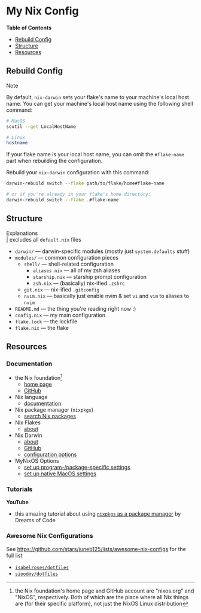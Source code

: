 # My Nix Config

**Table of Contents**
* [Rebuild Config](#rebuild-config)
* [Structure](#structure)
* [Resources](#resources)

## Rebuild Config
> [!NOTE]
> By default, `nix-darwin` sets your flake's name to your machine's local host name. You can get your machine's local host name using the following shell command:
> ```bash
> # MacOS
> scutil --get LocalHostName
>
> # Linux
> hostname
> ```
> If your flake name is your local host name, you can omit the `#flake-name` part when rebuilding the configuration.

Rebuild your `nix-darwin` configuration with this command:
```bash
darwin-rebuild switch --flake path/to/flake/home#flake-name

# or if you're already in your flake's home directory:
darwin-rebuild switch --flake .#flake-name
```

## Structure
<!--
```
nix
├── darwin/
|   ├── default.nix
|   └── ...
├── modules/
|   ├── shell/
|   |   ├── aliases.nix
|   |   ├── default.nix
|   |   ├── starship.nix
|   |   ├── zsh.nix
|   |   └── ...
|   ├── default.nix
|   ├── git.nix
|   ├── nvim.nix
|   └── ...
├── README.md
├── config.nix
├── flake.lock
└── flake.nix
```
-->
Explanations\
| excludes all `default.nix` files
* `darwin/` &mdash; darwin-specific modules (mostly just `system.defaults` stuff)
* `modules/` &mdash; common configuration pieces
    * `shell/` &mdash; shell-related configuration
        * `aliases.nix` &mdash; all of my zsh aliases
        * `starship.nix` &mdash; starship prompt configuration
        * `zsh.nix` &mdash; (basically) nix-ified `.zshrc`
    * `git.nix` &mdash; nix-ified `.gitconfig`
    * `nvim.nix` &mdash; basically just enable nvim & set `vi` and `vim` to aliases to `nvim`
* `README.md` &mdash; the thing you're reading right now :)
* `config.nix` &mdash; my main configuration
* `flake.lock` &mdash; the lockfile
* `flake.nix` &mdash; the flake

## Resources
### Documentation
* the Nix foundation[^1]
    * [home page](https://nixos.org/)
    * [GitHub](https://github.com/NixOS)
* Nix language
    * [documentation](https://nix.dev/manual/nix/2.18/language/)
* Nix package manager (`nixpkgs`)
    <!-- * [`nixpkgs` home page](https://_____) -->
    * [search Nix packages](https://search.nixos.org/packages)
* Nix Flakes
    * [about](https://nix.dev/concepts/flakes)
* Nix Darwin
    * [about](https://github.com/nix-darwin/nix-darwin?tab=readme-ov-file)
    * [GitHub](https://github.com/nix-darwin/nix-darwin)
    * [configuration options](https://nix-darwin.github.io/nix-darwin/manual/index.html)
* MyNixOS Options
    * [set up program-/package-specific settings](https://mynixos.com/options/programs)
    * [set up native MacOS settings](https://mynixos.com/nix-darwin/options)

### Tutorials
**YouTube**
* this amazing tutorial about using [`nixpkgs` as a package manager](https://www.youtube.com/watch?v=Z8BL8mdzWHI) by Dreams of Code

### Awesome Nix Configurations
See <https://github.com/stars/juneb125/lists/awesome-nix-configs> for the full list
* [`isabelroses/dotfiles`](https://github.com/isabelroses/dotfiles)
* [`sioodmy/dotfiles`](https://github.com/sioodmy/dotfiles)
<!-- * [``](https://github.com/) -->

[^1]: the Nix foundation's home page and GitHub account are "nixos.org" and "NixOS", respectively. Both of which are the place where all Nix things are (for their specific platform), not just the NixOS Linux distribution
